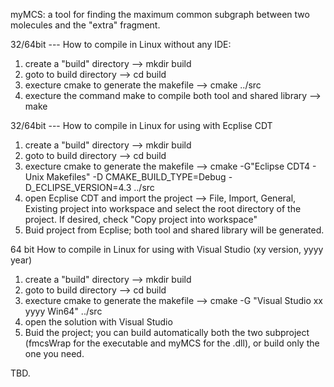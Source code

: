 myMCS: a tool for finding the maximum common subgraph between two molecules and the "extra" fragment.

32/64bit --- How to compile in Linux without any IDE:

1. create a "build" directory --> mkdir build
1. goto to build directory --> cd build
2. execture cmake to generate the makefile --> cmake ../src
3. execture the command make to compile both tool and shared library --> make 

32/64bit --- How to compile in Linux for using with Ecplise CDT

1. create a "build" directory --> mkdir build
1. goto to build directory --> cd build
2. execture cmake to generate the makefile --> cmake -G"Eclipse CDT4 - Unix Makefiles" -D CMAKE_BUILD_TYPE=Debug -D_ECLIPSE_VERSION=4.3 ../src
3. open Ecplise CDT and import the project --> File, Import, General, Existing project into workspace and select the root directory of the project. If desired, check "Copy project into workspace"
4. Buid project from Ecplise; both tool and shared library will be generated.

64 bit How to compile in Linux for using with Visual Studio (xy version, yyyy year)

1. create a "build" directory --> mkdir build
1. goto to build directory --> cd build
2. execture cmake to generate the makefile --> cmake -G "Visual Studio xx yyyy Win64" ../src
3. open the solution with Visual Studio
4. Buid the project; you can build automatically both the two subproject (fmcsWrap for the executable and myMCS for the .dll), or build only the one you need.


TBD.




